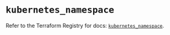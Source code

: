 # `kubernetes_namespace`

Refer to the Terraform Registry for docs: [`kubernetes_namespace`](https://registry.terraform.io/providers/hashicorp/kubernetes/2.25.2/docs/resources/namespace).
